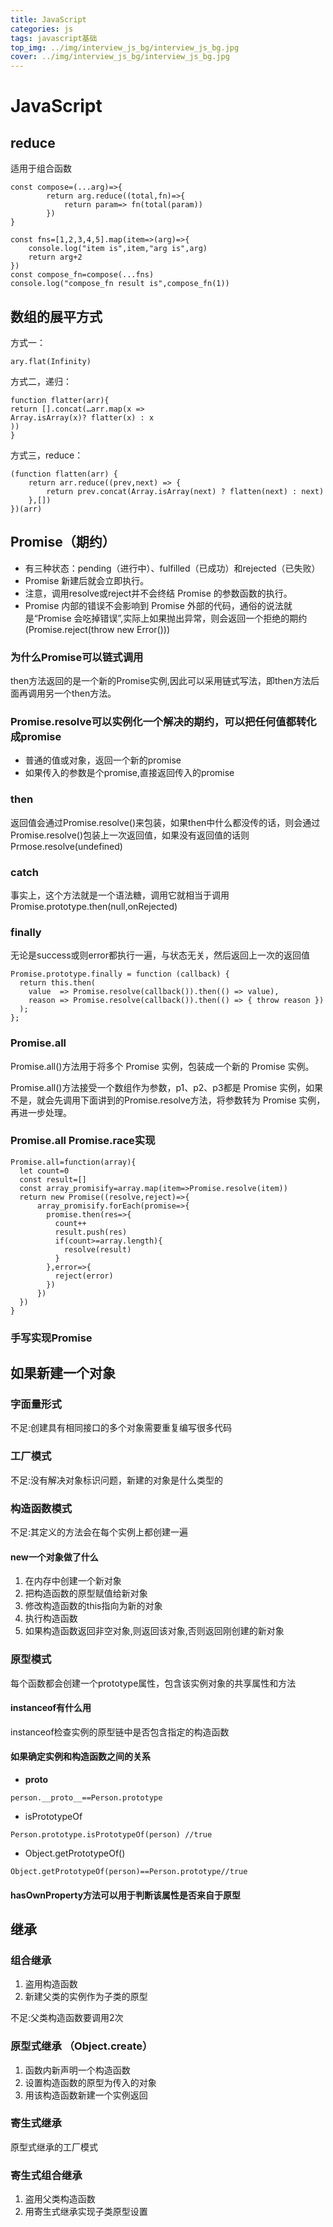 ```yaml
---
title: JavaScript
categories: js
tags: javascript基础
top_img: ../img/interview_js_bg/interview_js_bg.jpg
cover: ../img/interview_js_bg/interview_js_bg.jpg
---
```

# JavaScript
## reduce 
适用于组合函数
```
const compose=(...arg)=>{
        return arg.reduce((total,fn)=>{
            return param=> fn(total(param))
        })
}

const fns=[1,2,3,4,5].map(item=>(arg)=>{
    console.log("item is",item,"arg is",arg)
    return arg+2
})
const compose_fn=compose(...fns)
console.log("compose_fn result is",compose_fn(1))
```
## 数组的展平方式
方式一：
```
ary.flat(Infinity)
```
方式二，递归：
```
function flatter(arr){
return [].concat(…arr.map(x =>
Array.isArray(x)? flatter(x) : x
))
}
```

方式三，reduce：
```
(function flatten(arr) {
    return arr.reduce((prev,next) => {
        return prev.concat(Array.isArray(next) ? flatten(next) : next)
    },[])
})(arr)
```
## Promise（期约）
- 有三种状态：pending（进行中）、fulfilled（已成功）和rejected（已失败）
- Promise 新建后就会立即执行。
- 注意，调用resolve或reject并不会终结 Promise 的参数函数的执行。
- Promise 内部的错误不会影响到 Promise 外部的代码，通俗的说法就是“Promise 会吃掉错误”,实际上如果抛出异常，则会返回一个拒绝的期约(Promise.reject(throw new Error()))
### 为什么Promise可以链式调用
then方法返回的是一个新的Promise实例,因此可以采用链式写法，即then方法后面再调用另一个then方法。
### Promise.resolve可以实例化一个解决的期约，可以把任何值都转化成promise
- 普通的值或对象，返回一个新的promise
- 如果传入的参数是个promise,直接返回传入的promise
### then
返回值会通过Promise.resolve()来包装，如果then中什么都没传的话，则会通过Promise.resolve()包装上一次返回值，如果没有返回值的话则Prmose.resolve(undefined)
### catch
事实上，这个方法就是一个语法糖，调用它就相当于调用Promise.prototype.then(null,onRejected)
### finally
无论是success或则error都执行一遍，与状态无关，然后返回上一次的返回值
```
Promise.prototype.finally = function (callback) {
  return this.then(
    value  => Promise.resolve(callback()).then(() => value),
    reason => Promise.resolve(callback()).then(() => { throw reason })
  );
};
```

### Promise.all
Promise.all()方法用于将多个 Promise 实例，包装成一个新的 Promise 实例。

Promise.all()方法接受一个数组作为参数，p1、p2、p3都是 Promise 实例，如果不是，就会先调用下面讲到的Promise.resolve方法，将参数转为 Promise 实例，再进一步处理。
### Promise.all Promise.race实现
```
Promise.all=function(array){
  let count=0
  const result=[]
  const array_promisify=array.map(item=>Promise.resolve(item))
  return new Promise((resolve,reject)=>{
      array_promisify.forEach(promise=>{
        promise.then(res=>{
          count++
          result.push(res)
          if(count>=array.length){
            resolve(result)
          }
        },error=>{
          reject(error)
        })
      })
  })
}
```
### 手写实现Promise


## 如果新建一个对象
### 字面量形式
不足:创建具有相同接口的多个对象需要重复编写很多代码
### 工厂模式
不足:没有解决对象标识问题，新建的对象是什么类型的
### 构造函数模式
不足:其定义的方法会在每个实例上都创建一遍
#### new一个对象做了什么
1. 在内存中创建一个新对象
2. 把构造函数的原型赋值给新对象
3. 修改构造函数的this指向为新的对象
4. 执行构造函数
5. 如果构造函数返回非空对象,则返回该对象,否则返回刚创建的新对象

### 原型模式
每个函数都会创建一个prototype属性，包含该实例对象的共享属性和方法
#### instanceof有什么用
instanceof检查实例的原型链中是否包含指定的构造函数
#### 如果确定实例和构造函数之间的关系
- __proto__
```
person.__proto__==Person.prototype
```
- isPrototypeOf
```
Person.prototype.isPrototypeOf(person) //true
```
- Object.getPrototypeOf()
```
Object.getPrototypeOf(person)==Person.prototype//true
```
#### hasOwnProperty方法可以用于判断该属性是否来自于原型

## 继承
### 组合继承
1. 盗用构造函数
2. 新建父类的实例作为子类的原型

不足:父类构造函数要调用2次
### 原型式继承 （Object.create）
1. 函数内新声明一个构造函数
2. 设置构造函数的原型为传入的对象
3. 用该构造函数新建一个实例返回
### 寄生式继承
原型式继承的工厂模式
### 寄生式组合继承
1. 盗用父类构造函数
2. 用寄生式继承实现子类原型设置

